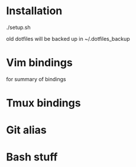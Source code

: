 # Installation
./setup.sh

old dotfiles will be backed up in ~/.dotfiles_backup


# Vim bindings
<F12> for summary of bindings

# Tmux bindings

# Git alias

# Bash stuff

